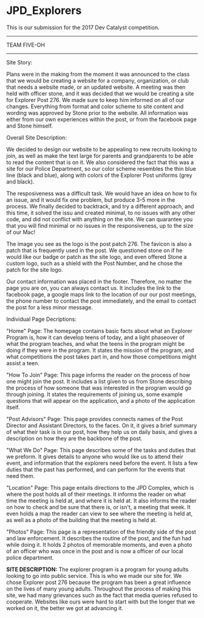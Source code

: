 # JPD_Explorers
This is our submission for the 2017 Dev Catalyst competition. 
*************
TEAM FIVE-OH
*************

Site Story:

Plans were in the making from the moment it was announced to the class that
we would be creating a website for a company, organization, or club that
needs a website made, or an updated website. A meeting was then held with
officer stone, and it was decided that we would be creating a site for
Explorer Post 276. We made sure to keep him informed on all of our changes.
Everything from format and color scheme to site content and wording was
approved by Stone prior to the website. All information was either from
our own experiences within the post, or from the facebook page and Stone
himself. 



Overall Site Description:

We decided to design our website to be appealing to new recruits looking to
join, as well as make the text large for parents and grandparents to be 
able to read the content that is on it. We also considered the fact that
this was a site for our Police Department, so our color scheme resembles
the thin blue line (black and blue), along with colors of the Explorer Post
uniforms (grey and black).

The resposiveness was a difficult task. We would have an idea on how to fix
an issue, and it would fix one problem, but produce 3-5 more in the process.
We finally decided to backtrack, and try a different approach, and this time,
it solved the issu and created minimal, to no issues with any other code, 
and did not conflict with anything on the site. We can quarantee you that
you will find minimal or no issues in the responsiveness, up to the
size of our Mac!

The image you see as the logo is the post patch 276. The favicon is also a 
patch that is frequently used in the post. We questioned stone on if he would
like our badge or patch as the site logo, and even offered Stone a custom 
logo, such as a shield with the Post Number, and he chose the patch for the
site logo.

Our contact information was placed in the footer. Therefore, no matter the
page you are on, you can always contact us. It includes the link to the
facebook page, a google maps link to the location of our our post meetings,
the phone number to contact the post immediately, and the email to contact 
the post for a less minor message.



Individual Page Decriptions:

"Home" Page:
The homepage contains basic facts about what an Explorer Program is, how
it can develop teens of today, and a light phaseover of what the program
teaches, and what the teens in the program might be doing if they were in 
the program. It states the mission of the program, and what competitions 
the post takes part in, and how those competitions might assist a teen.

"How To Join" Page:
This page informs the reader on the process of how one might join the post. It includes
a list given to us from Stone describing the process of how someone that
was interested in the program would go through joining. It states the 
requirements of joining us, some example questions that will appear on the
application, and a photo of the application itself.

"Post Advisors" Page:
This page provides connects names of the Post Director and Assistant Directors,
to the faces. On it, it gives a brief summary of what their task is in our
post, how they help us on daily basis, and gives a description on how they
are the backbone of the post.

"What We Do" Page:
This page describes some of the tasks and duties that we preform. It gives
details to anyone who would like us to attend their event, and information
that the explorers need before the event. It lists a few duties that the 
past has performed, and can perform for the events that need them.

"Location" Page:
This page entails directions to the JPD Complex, which is where the post
holds all of their meetings. It informs the reader on what time the meeting
is held at, and where it is held at. It also informs the reader on how to
check and be sure that there is, or isn't, a meeting that week. It even holds
a map the reader can view to see where the meeting is held at, as well as a
photo of the building that the meeting is held at.

"Photos" Page:
This page is a representation of the friendly side of the post and law
enforcement. It describes the routine of the post, and the fun had while
doing it. It holds 2 photos of memorable moments, and even a photo of an
officer who was once in the post and is now a officer of our local police
department.

**SITE DESCRIPTION:**
The explorer program is a program for young adults looking to go into public 
service. This is who we made our site for. We chose Explorer post 276 because
the program has been a great influence on the lives of many young adults. 
Throughout the process of making this site, we had many grievances such as the
fact that media queries refused to cooperate. Websites like ours were hard to start with 
but the longer that we worked on it, the better we got at advancing it. 
